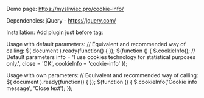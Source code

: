 Demo page: https://mysliwiec.pro/cookie-info/

Dependencies:
jQuery - https://jquery.com/

Installation:
Add plugin just before </body> tag:
<script type="text/javascript" src="js/jqueryCookieInfo.mini.js"></script>

Usage with default parameters:
//  Equivalent and recommended way of calling: $( document ).ready(function() { });
$(function () {
  $.cookieInfo(); // Default parameters info = 'I use cookies technology for statistical purposes only.', close = 'OK', cookieInfo = 'cookie-info'
});

Usage with own parameters:
//  Equivalent and recommended way of calling: $( document ).ready(function() { });
$(function () {
  $.cookieInfo('Cookie info message', 'Close text');
});